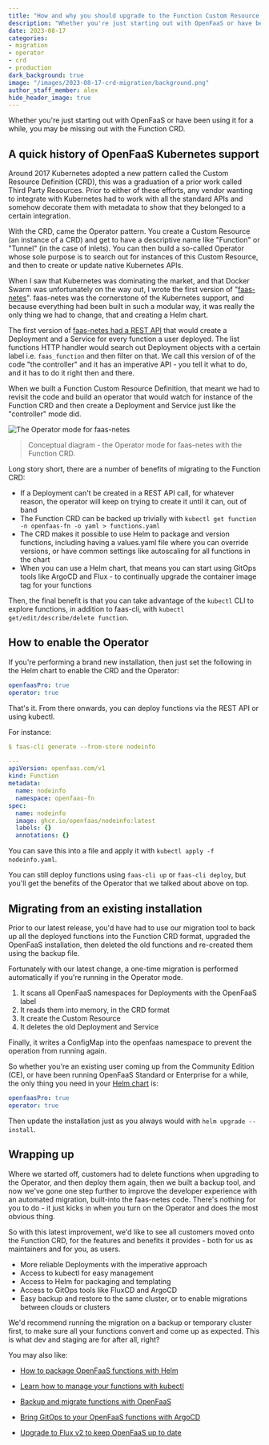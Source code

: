 ```yaml
---
title: "How and why you should upgrade to the Function Custom Resource Definition (CRD)"
description: "Whether you're just starting out with OpenFaaS or have been using it for a while, you may be missing out with the Function CRD."
date: 2023-08-17
categories:
- migration
- operator
- crd
- production
dark_background: true
image: "/images/2023-08-17-crd-migration/background.png"
author_staff_member: alex
hide_header_image: true
---
```


Whether you're just starting out with OpenFaaS or have been using it for a while, you may be missing out with the Function CRD.

## A quick history of OpenFaaS Kubernetes support

Around 2017 Kubernetes adopted a new pattern called the Custom Resource Definition (CRD), this was a graduation of a prior work called Third Party Resources. Prior to either of these efforts, any vendor wanting to integrate with Kubernetes had to work with all the standard APIs and somehow decorate them with metadata to show that they belonged to a certain integration.

With the CRD, came the Operator pattern. You create a Custom Resource (an instance of a CRD) and get to have a descriptive name like "Function" or "Tunnel" (in the case of inlets). You can then build a so-called Operator whose sole purpose is to search out for instances of this Custom Resource, and then to create or update native Kubernetes APIs.

When I saw that Kubernetes was dominating the market, and that Docker Swarm was unfortunately on the way out, I wrote the first version of "[faas-netes](https://github.com/openfaas/faas-netes)". faas-netes was the cornerstone of the Kubernetes support, and because everything had been built in such a modular way, it was really the only thing we had to change, that and creating a Helm chart.

The first version of [faas-netes had a REST API](https://docs.openfaas.com/reference/rest-api/) that would create a Deployment and a Service for every function a user deployed. The list functions HTTP handler would search out Deployment objects with a certain label i.e. `faas_function` and then filter on that. We call this version of of the code "the controller" and it has an imperative API - you tell it what to do, and it has to do it right then and there.

When we built a Function Custom Resource Definition, that meant we had to revisit the code and build an operator that would watch for instance of the Function CRD and then create a Deployment and Service just like the "controller" mode did.

![The Operator mode for faas-netes](https://www.openfaas.com/images/2021-06-kubectl-functions/operator-crd.png)
> Conceptual diagram - the Operator mode for faas-netes with the Function CRD.

Long story short, there are a number of benefits of migrating to the Function CRD:

* If a Deployment can't be created in a REST API call, for whatever reason, the operator will keep on trying to create it until it can, out of band
* The Function CRD can be backed up trivially with `kubectl get function -n openfaas-fn -o yaml > functions.yaml`
* The CRD makes it possible to use Helm to package and version functions, including having a values.yaml file where you can override versions, or have common settings like autoscaling for all functions in the chart
* When you can use a Helm chart, that means you can start using GitOps tools like ArgoCD and Flux - to continually upgrade the container image tag for your functions

Then, the final benefit is that you can take advantage of the `kubectl` CLI to explore functions, in addition to faas-cli, with `kubectl get/edit/describe/delete function`.

## How to enable the Operator

If you're performing a brand new installation, then just set the following in the Helm chart to enable the CRD and the Operator:

```yaml
openfaasPro: true
operator: true
```

That's it. From there onwards, you can deploy functions via the REST API or using kubectl.

For instance:

```yaml
$ faas-cli generate --from-store nodeinfo

---
apiVersion: openfaas.com/v1
kind: Function
metadata:
  name: nodeinfo
  namespace: openfaas-fn
spec:
  name: nodeinfo
  image: ghcr.io/openfaas/nodeinfo:latest
  labels: {}
  annotations: {}
```

You can save this into a file and apply it with `kubectl apply -f nodeinfo.yaml`.

You can still deploy functions using `faas-cli up` or `faas-cli deploy`, but you'll get the benefits of the Operator that we talked about above on top.

## Migrating from an existing installation

Prior to our latest release, you'd have had to use our migration tool to back up all the deployed functions into the Function CRD format, upgraded the OpenFaaS installation, then deleted the old functions and re-created them using the backup file.

Fortunately with our latest change, a one-time migration is performed automatically if you're running in the Operator mode.

1. It scans all OpenFaaS namespaces for Deployments with the OpenFaaS label
2. It reads them into memory, in the CRD format
3. It create the Custom Resource
4. It deletes the old Deployment and Service

Finally, it writes a ConfigMap into the openfaas namespace to prevent the operation from running again.

So whether you're an existing user coming up from the Community Edition (CE), or have been running OpenFaaS Standard or Enterprise for a while, the only thing you need in your [Helm chart](https://github.com/openfaas/faas-netes/blob/master/chart/openfaas/README.md) is:

```yaml
openfaasPro: true
operator: true
```

Then update the installation just as you always would with `helm upgrade --install`.

## Wrapping up

Where we started off, customers had to delete functions when upgrading to the Operator, and then deploy them again, then we built a backup tool, and now we've gone one step further to improve the developer experience with an automated migration, built-into the faas-netes code. There's nothing for you to do - it just kicks in when you turn on the Operator and does the most obvious thing.

So with this latest improvement, we'd like to see all customers moved onto the Function CRD, for the features and benefits it provides - both for us as maintainers and for you, as users.

* More reliable Deployments with the imperative approach
* Access to kubectl for easy management
* Access to Helm for packaging and templating
* Access to GitOps tools like FluxCD and ArgoCD
* Easy backup and restore to the same cluster, or to enable migrations between clouds or clusters

We'd recommend running the migration on a backup or temporary cluster first, to make sure all your functions convert and come up as expected. This is what dev and staging are for after all, right?

You may also like:

* [How to package OpenFaaS functions with Helm](https://www.openfaas.com/blog/howto-package-functions-with-helm/)
* [Learn how to manage your functions with kubectl](https://www.openfaas.com/blog/manage-functions-with-kubectl/)
* [Backup and migrate functions with OpenFaaS](https://www.openfaas.com/blog/backup-and-migrate-functions/)

* [Bring GitOps to your OpenFaaS functions with ArgoCD](https://www.openfaas.com/blog/bring-gitops-to-your-openfaas-functions-with-argocd/)
* [Upgrade to Flux v2 to keep OpenFaaS up to date](https://www.openfaas.com/blog/upgrade-to-fluxv2-openfaas/)
